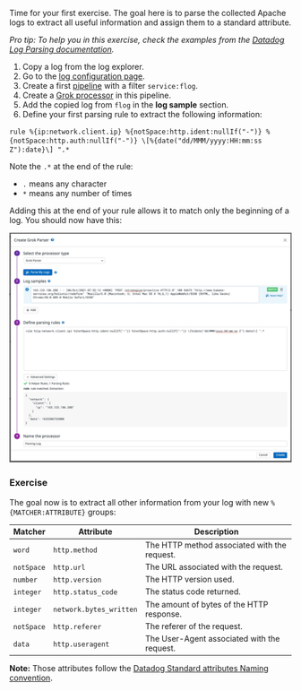 Time for your first exercise. The goal here is to parse the collected Apache logs to extract all useful information and assign them to a standard attribute.

_Pro tip: To help you in this exercise, check the examples from the [Datadog Log Parsing documentation](https://docs.datadoghq.com/logs/processing/parsing/)._

1. Copy a log from the log explorer.
2. Go to the [log configuration page](https://app.datadoghq.com/logs/pipelines).
3. Create a first [pipeline](https://docs.datadoghq.com/logs/processing/pipelines/) with a filter `service:flog`.
4. Create a [Grok processor](https://docs.datadoghq.com/logs/processing/processors/?tab=ui#grok-parser) in this pipeline.
5. Add the copied log from `flog` in the **log sample** section.
6. Define your first parsing rule to extract the following information:

```text
rule %{ip:network.client.ip} %{notSpace:http.ident:nullIf("-")} %{notSpace:http.auth:nullIf("-")} \[%{date("dd/MMM/yyyy:HH:mm:ss Z"):date}\] ".*
```

Note the `.*` at the end of the rule:

- `.` means any character
- `*` means any number of times

Adding this at the end of your rule allows it to match only the beginning of a log. You should now have this:

![First grok parser](https://raw.githubusercontent.com/l0k0ms/workshops/master/using-logs-to-improve-developer-productivity/images/first_grok_parser.png)

### Exercise

The goal now is to extract all other information from your log with new `%{MATCHER:ATTRIBUTE}` groups:

| Matcher    | Attribute               | Description                                  |
| ---------- | ----------------------- | -------------------------------------------- |
| `word`     | `http.method`           | The HTTP method associated with the request. |
| `notSpace` | `http.url`              | The URL associated with the request.         |
| `number`   | `http.version`          | The HTTP version used.                       |
| `integer`  | `http.status_code`      | The status code returned.                    |
| `integer`  | `network.bytes_written` | The amount of bytes of the HTTP response.    |
| `notSpace` | `http.referer`          | The referer of the request.                  |
| `data`     | `http.useragent`        | The User-Agent associated with the request.  |

**Note:** Those attributes follow the [Datadog Standard attributes Naming convention](https://docs.datadoghq.com/logs/processing/attributes_naming_convention/#default-standard-attribute-list).
